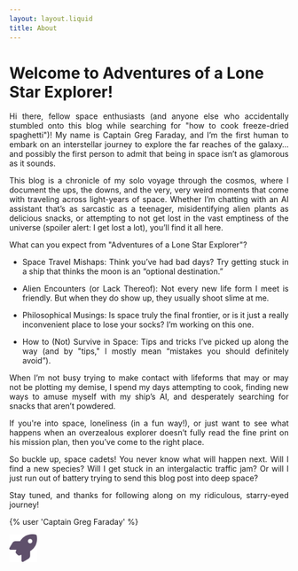 ```yaml
---
layout: layout.liquid
title: About
---
```


# Welcome to **Adventures of a Lone Star Explorer**!

<div style="text-align: justify">
Hi there, fellow space enthusiasts (and anyone else who accidentally stumbled onto this blog while searching for "how to cook freeze-dried spaghetti")! My name is Captain Greg Faraday, and I’m the first human to embark on an interstellar journey to explore the far reaches of the galaxy…and possibly the first person to admit that being in space isn’t as glamorous as it sounds.

This blog is a chronicle of my solo voyage through the cosmos, where I document the ups, the downs, and the very, very weird moments that come with traveling across light-years of space. Whether I’m chatting with an AI assistant that’s as sarcastic as a teenager, misidentifying alien plants as delicious snacks, or attempting to not get lost in the vast emptiness of the universe (spoiler alert: I get lost a lot), you’ll find it all here.

What can you expect from "Adventures of a Lone Star Explorer"?
- Space Travel Mishaps: Think you’ve had bad days? Try getting stuck in a ship that thinks the moon is an “optional destination.”

- Alien Encounters (or Lack Thereof): Not every new life form I meet is friendly. But when they do show up, they usually shoot slime at me.

- Philosophical Musings: Is space truly the final frontier, or is it just a really inconvenient place to lose your socks? I’m working on this one.

- How to (Not) Survive in Space: Tips and tricks I’ve picked up along the way (and by "tips," I mostly mean “mistakes you should definitely avoid”).

When I’m not busy trying to make contact with lifeforms that may or may not be plotting my demise, I spend my days attempting to cook, finding new ways to amuse myself with my ship’s AI, and desperately searching for snacks that aren’t powdered.

If you're into space, loneliness (in a fun way!), or just want to see what happens when an overzealous explorer doesn’t fully read the fine print on his mission plan, then you’ve come to the right place.

So buckle up, space cadets! You never know what will happen next. Will I find a new species? Will I get stuck in an intergalactic traffic jam? Or will I just run out of battery trying to send this blog post into deep space?

Stay tuned, and thanks for following along on my ridiculous, starry-eyed journey!
</div>

{% user 'Captain Greg Faraday' %}

<img class="about" alt="rocket" src="/images/rocket-solid.svg" width="50" />
